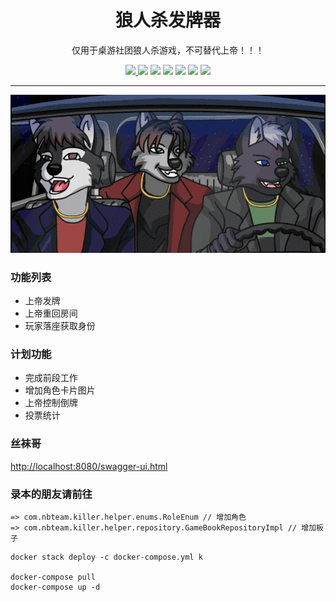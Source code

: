 <div align="center">

<h1>狼人杀发牌器</h1>

<p>仅用于桌游社团狼人杀游戏，不可替代上帝！！！</p>

<a target="_blank" href="https://www.oracle.com/java/technologies/javase/javase-jdk8-downloads.html">
    <img src="https://img.shields.io/badge/JDK-8+-green.svg" />
</a>
<img src="https://img.shields.io/badge/Zulu%20JDK-8-green" >
<img src="https://img.shields.io/badge/Spring%20Boot-2.5.6-green.svg" >
<img src="https://img.shields.io/badge/Redis-5.0-green.svg" >
<img src="https://img.shields.io/badge/npm-6.14-green.svg" >
<img src="https://img.shields.io/docker/v/pro4stones/killer-helper?sort=semver" >

<a target="_blank" href="http://alphahowler.sumscopeboardgameclub.xyz">
    <img src="https://img.shields.io/website?url=http://alphahowler.sumscopeboardgameclub.xyz" />
</a>

---

![](.readme_images/c2fd6.gif)

</div>

### 功能列表

* 上帝发牌
* 上帝重回房间
* 玩家落座获取身份

### 计划功能

* 完成前段工作
* 增加角色卡片图片
* 上帝控制倒牌
* 投票统计

### 丝袜哥

[http://localhost:8080/swagger-ui.html](http://localhost:8080/swagger-ui.html)

### 录本的朋友请前往

```
=> com.nbteam.killer.helper.enums.RoleEnum // 增加角色
=> com.nbteam.killer.helper.repository.GameBookRepositoryImpl // 增加板子
```

```
docker stack deploy -c docker-compose.yml k

docker-compose pull
docker-compose up -d

```
